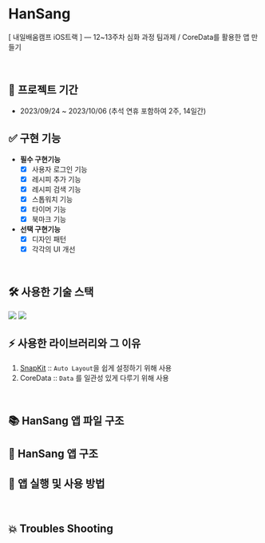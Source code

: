 # HanSang
[ 내일배움캠프 iOS트랙 ] — 12~13주차 심화 과정 팀과제 / CoreData를 활용한 앱 만들기

<br/>

## 📆 프로젝트 기간
- 2023/09/24 ~ 2023/10/06 (추석 연휴 포함하여 2주, 14일간)

## ✅ 구현 기능
- **필수 구현기능**
  - [x] 사용자 로그인 기능
  - [x] 레시피 추가 기능
  - [x] 레시피 검색 기능
  - [x] 스톱워치 기능
  - [x] 타이머 기능
  - [x] 북마크 기능

- **선택 구현기능**
  - [x] 디자인 패턴
  - [x] 각각의 UI 개선
 
<br/>

## 🛠️ 사용한 기술 스택
<img src="https://img.shields.io/badge/xcode-147EFB?style=for-the-badge&logo=xcode&logoColor=white"> <img src="https://img.shields.io/badge/swift-F05138?style=for-the-badge&logo=swift&logoColor=white">

## ⚡️ 사용한 라이브러리와 그 이유
1. [SnapKit](https://github.com/SnapKit/SnapKit) :: ` Auto Layout `을 쉽게 설정하기 위해 사용
2. CoreData :: ` Data ` 를 일관성 있게 다루기 위해 사용

<br/>

## 📚 HanSang 앱 파일 구조

## 📱 HanSang 앱 구조

## 🧐 앱 실행 및 사용 방법

<br/>

## 💥 Troubles Shooting
